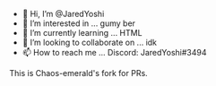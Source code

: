 - 👋 Hi, I’m @JaredYoshi
- 👀 I’m interested in ... gumy ber
- 🌱 I’m currently learning ... HTML
- 💞️ I’m looking to collaborate on ... idk
- 📫 How to reach me ... Discord: JaredYoshi#3494

<!---
JaredYoshi/JaredYoshi is a ✨ special ✨ repository because its `README.md` (this file) appears on your GitHub profile.
You can click the Preview link to take a look at your changes.
--->
This is Chaos-emerald's fork for PRs.
